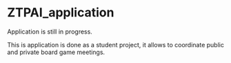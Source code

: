 # ZTPAI_application

Application is still in progress.

This is application is done as a student project, it allows to coordinate public and private board game meetings.
